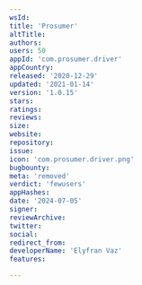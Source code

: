 ```yaml
---
wsId: 
title: 'Prosumer'
altTitle: 
authors: 
users: 50
appId: 'com.prosumer.driver'
appCountry: 
released: '2020-12-29'
updated: '2021-01-14'
version: '1.0.15'
stars: 
ratings: 
reviews: 
size: 
website: 
repository: 
issue: 
icon: 'com.prosumer.driver.png'
bugbounty: 
meta: 'removed'
verdict: 'fewusers'
appHashes: 
date: '2024-07-05'
signer: 
reviewArchive: 
twitter: 
social: 
redirect_from: 
developerName: 'Elyfran Vaz'
features: 

---
```


